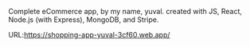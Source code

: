 Complete eCommerce app, by my name, yuval. created with JS, React, Node.js (with Express), MongoDB, and Stripe.

URL:https://shopping-app-yuval-3cf60.web.app/

